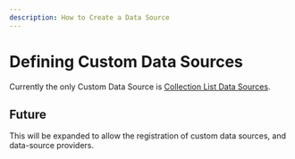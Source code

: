 ```yaml
---
description: How to Create a Data Source
---
```


# Defining Custom Data Sources

Currently the only Custom Data Source is [Collection List Data Sources](collection-list-data-source/).

## Future

This will be expanded to allow the registration of custom data sources, and data-source providers.&#x20;



